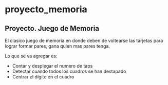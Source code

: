 # proyecto_memoria

## Proyecto. Juego de Memoria

El clasico juego de memoria en donde deben de voltearse las tarjetas para lograr formar pares, gana quien mas pares tenga.

Lo que se va agregar es:
* Contar y desplegar el numero de taps
* Detectar cuando todos los cuadros se han destapado
* Centrar el dígito en el cuadro
